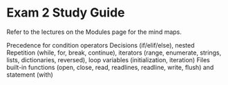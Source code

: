 # Exam 2 Study Guide

Refer to the lectures on the Modules page for the mind maps.

Precedence for condition operators
Decisions (if/elif/else), nested
Repetition (while, for, break, continue), iterators (range, enumerate, strings, lists, dictionaries, reversed), loop variables (initialization, iteration)
Files built-in functions (open, close, read, readlines, readline, write, flush) and statement (with)
